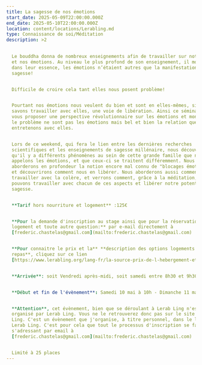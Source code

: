 ```yaml
---
title: La sagesse de nos émotions
start_date: 2025-05-09T22:00:00.000Z
end_date: 2025-05-10T22:00:00.000Z
location: content/locations/Lerabling.md
type: Connaissance de soi/Méditation
description: >2
                                                                          ![](https://res.cloudinary.com/guikem/image/upload/v1742213190/HUMx8doZWJOYwyZ5GgHKfczmJej5OEK2l7d6MuaS_zomxwx.jpg)

  Le bouddha donna de nombreux enseignements afin de travailler sur notre esprit
  et nos émotions. Au niveau le plus profond de son enseignement, il montra que,
  dans leur essence, les émotions n’étaient autres que la manifestation de notre
  sagesse!


  Difficile de croire cela tant elles nous posent problème!


  Pourtant nos émotions nous veulent du bien et sont en elles-mêmes, si nous
  savons travailler avec elles, une voie de libération. Ainsi ce séminaire va
  vous proposer une perspective révolutionnaire sur les émotions et montrera que
  le problème ne sont pas les émotions mais bel et bien la relation que nous
  entretenons avec elles.


  Lors de ce weekend, qui fera le lien entre les dernières recherches
  scientifiques et les enseignements de sagesse millénaire, nous découvrirons
  qu'il y a différents phénomènes au sein de cette grande famille que nous
  appelons les émotions, et que ceux-ci se traitent différemment. Nous
  aborderons en profondeur la notion encore mal connu de "blocages émotionnels"
  et découvrirons comment nous en libérer. Nous aborderons aussi comment
  travailler avec la colère, et verrons comment, grâce à la méditation, nous
  pouvons travailler avec chacun de ces aspects et libérer notre potentiel de
  sagesse.


  **Tarif hors nourriture et logement** :125€


  **Pour la demande d'inscription au stage ainsi que pour la réservation du
  logement et toute autre question:** par e-mail directement à
  [frederic.chastelas@gmail.com](mailto:frederic.chastelas@gmail.com)


  **Pour connaitre le prix et la** **description des options logements et des
  repas**, cliquez sur ce lien
  [https://www.lerabling.org/lang-fr/la-source-prix-de-l-hebergement-et-des-repas](https://www.lerabling.org/lang-fr/la-source-prix-de-l-hebergement-et-des-repas)


  **Arrivée**: soit Vendredi après-midi, soit samedi entre 8h30 et 9h30


  **Début et fin de l'évènement**: Samedi 10 mai à 10h - Dimanche 11 mai à 17h


  **Attention**, cet évènement, bien que se déroulant à Lerab Ling n'est pas
  organisé par Lerab Ling. Vous ne le retrouverez donc pas sur le site de Lerab
  Ling. C'est un évènement que j'organise, à titre personnel, dans le lieu de
  Lerab Ling. C'est pour cela que tout le processus d'inscription se fait en
  s'adressant par email à
  [frederic.chastelas@gmail.com](mailto:frederic.chastelas@gmail.com)


  Limité à 25 places
---
```


